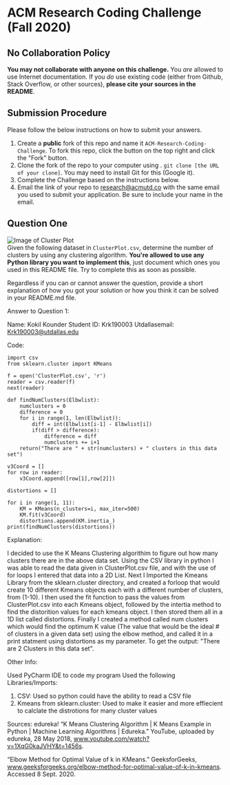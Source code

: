 # ACM Research Coding Challenge (Fall 2020)

## No Collaboration Policy

**You may not collaborate with anyone on this challenge.** You _are_ allowed to use Internet documentation. If you _do_ use existing code (either from Github, Stack Overflow, or other sources), **please cite your sources in the README**.

## Submission Procedure

Please follow the below instructions on how to submit your answers.

1. Create a **public** fork of this repo and name it `ACM-Research-Coding-Challenge`. To fork this repo, click the button on the top right and click the "Fork" button.
2. Clone the fork of the repo to your computer using . `git clone [the URL of your clone]`. You may need to install Git for this (Google it).
3. Complete the Challenge based on the instructions below.
4. Email the link of your repo to research@acmutd.co with the same email you used to submit your application. Be sure to include your name in the email.

## Question One

![Image of Cluster Plot](ClusterPlot.png)
<br/>
Given the following dataset in `ClusterPlot.csv`, determine the number of clusters by using any clustering algorithm. **You're allowed to use any Python library you want to implement this**, just document which ones you used in this README file. Try to complete this as soon as possible.

Regardless if you can or cannot answer the question, provide a short explanation of how you got your solution or how you think it can be solved in your README.md file.

Answer to Question 1: 

Name: Kokil Kounder 
Student ID: Krk190003
Utdallasemail: Krk190003@utdallas.edu 

Code: 
```
import csv
from sklearn.cluster import KMeans

f = open('ClusterPlot.csv', 'r')
reader = csv.reader(f)
next(reader)

def findNumClusters(Elbwlist):
    numclusters = 0
    difference = 0
    for i in range(1, len(Elbwlist)):
        diff = int(Elbwlist[i-1] - Elbwlist[i])
        if(diff > difference):
            difference = diff
            numclusters += i+1
    return("There are " + str(numclusters) + " clusters in this data set")

v3Coord = []
for row in reader:
    v3Coord.append([row[1],row[2]])

distortions = []

for i in range(1, 11):
    KM = KMeans(n_clusters=i, max_iter=500)
    KM.fit(v3Coord)
    distortions.append(KM.inertia_)
print(findNumClusters(distortions))

```




Explanation: 

I decided to use the K Means Clustering algorithim to figure out how many clusters there are in the above data set. Using the CSV library in python I was able to read the data given in ClusterPlot.csv file, and with the use of for loops I entered that data into a 2D List. Next I Imported the Kmeans Library from the sklearn.cluster directory, and created a forloop that would create 10 different Kmeans objects each with a different number of clusters, from (1-10). I then used the fit function to pass the values from ClusterPlot.csv into each Kmeans object, followed by the intertia method to find the distorition values for each kmeans object. I then stored them all in a 1D list called distortions. Finally I created a method called num clusters which would find the optimum K value (The value that would be the ideal # of clusters in a given data set) using the elbow method, and called it in a print statment using distortions as my parameter. To get the output: "There are 2 Clusters in this data set".

 
 Other Info: 
 
Used PyCharm IDE to code my program 
Used the following Libraries/Imports: 
  1. CSV: Used so python could have the ability to read a CSV file 
  2. Kmeans from sklearn.cluster: Used to make it easier and more effiecient to calclate the distrotions for many cluster values 
  
  Sources: 
  edureka! “K Means Clustering Algorithm | K Means Example in Python | Machine Learning Algorithms | Edureka.” YouTube, uploaded by edureka, 28 May 2018, www.youtube.com/watch?v=1XqG0kaJVHY&t=1456s. 
 
 “Elbow Method for Optimal Value of k in KMeans.” GeeksforGeeks, www.geeksforgeeks.org/elbow-method-for-optimal-value-of-k-in-kmeans. Accessed 8 Sept. 2020.

